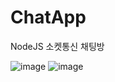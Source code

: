 # ChatApp

NodeJS 소켓통신 채팅방

![image](https://github.com/bjw8518/ChatApp/assets/17807767/cf7009aa-d3f6-461b-96e5-e1546bc9c70f)
![image](https://github.com/bjw8518/ChatApp/assets/17807767/bd9eb3c6-d8f0-48e4-9716-8697c386aab8)

